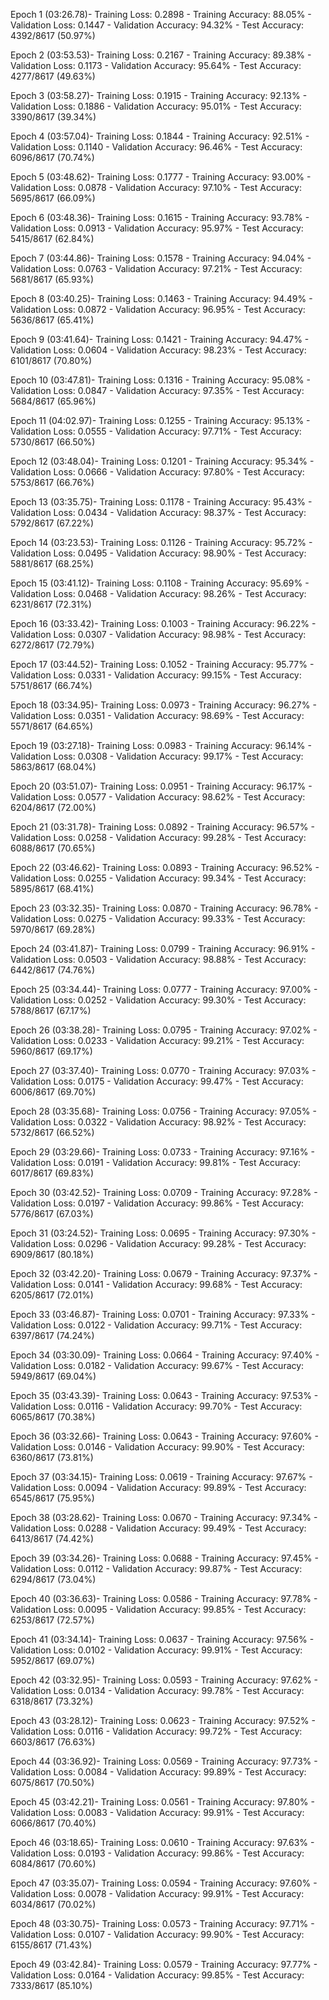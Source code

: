 Epoch 1 (03:26.78)- Training Loss: 0.2898 - Training Accuracy: 88.05% - Validation Loss: 0.1447 - Validation Accuracy: 94.32% - Test Accuracy: 4392/8617 (50.97%)

Epoch 2 (03:53.53)- Training Loss: 0.2167 - Training Accuracy: 89.38% - Validation Loss: 0.1173 - Validation Accuracy: 95.64% - Test Accuracy: 4277/8617 (49.63%)

Epoch 3 (03:58.27)- Training Loss: 0.1915 - Training Accuracy: 92.13% - Validation Loss: 0.1886 - Validation Accuracy: 95.01% - Test Accuracy: 3390/8617 (39.34%)

Epoch 4 (03:57.04)- Training Loss: 0.1844 - Training Accuracy: 92.51% - Validation Loss: 0.1140 - Validation Accuracy: 96.46% - Test Accuracy: 6096/8617 (70.74%)

Epoch 5 (03:48.62)- Training Loss: 0.1777 - Training Accuracy: 93.00% - Validation Loss: 0.0878 - Validation Accuracy: 97.10% - Test Accuracy: 5695/8617 (66.09%)

Epoch 6 (03:48.36)- Training Loss: 0.1615 - Training Accuracy: 93.78% - Validation Loss: 0.0913 - Validation Accuracy: 95.97% - Test Accuracy: 5415/8617 (62.84%)

Epoch 7 (03:44.86)- Training Loss: 0.1578 - Training Accuracy: 94.04% - Validation Loss: 0.0763 - Validation Accuracy: 97.21% - Test Accuracy: 5681/8617 (65.93%)

Epoch 8 (03:40.25)- Training Loss: 0.1463 - Training Accuracy: 94.49% - Validation Loss: 0.0872 - Validation Accuracy: 96.95% - Test Accuracy: 5636/8617 (65.41%)

Epoch 9 (03:41.64)- Training Loss: 0.1421 - Training Accuracy: 94.47% - Validation Loss: 0.0604 - Validation Accuracy: 98.23% - Test Accuracy: 6101/8617 (70.80%)

Epoch 10 (03:47.81)- Training Loss: 0.1316 - Training Accuracy: 95.08% - Validation Loss: 0.0847 - Validation Accuracy: 97.35% - Test Accuracy: 5684/8617 (65.96%)

Epoch 11 (04:02.97)- Training Loss: 0.1255 - Training Accuracy: 95.13% - Validation Loss: 0.0555 - Validation Accuracy: 97.71% - Test Accuracy: 5730/8617 (66.50%)

Epoch 12 (03:48.04)- Training Loss: 0.1201 - Training Accuracy: 95.34% - Validation Loss: 0.0666 - Validation Accuracy: 97.80% - Test Accuracy: 5753/8617 (66.76%)

Epoch 13 (03:35.75)- Training Loss: 0.1178 - Training Accuracy: 95.43% - Validation Loss: 0.0434 - Validation Accuracy: 98.37% - Test Accuracy: 5792/8617 (67.22%)

Epoch 14 (03:23.53)- Training Loss: 0.1126 - Training Accuracy: 95.72% - Validation Loss: 0.0495 - Validation Accuracy: 98.90% - Test Accuracy: 5881/8617 (68.25%)

Epoch 15 (03:41.12)- Training Loss: 0.1108 - Training Accuracy: 95.69% - Validation Loss: 0.0468 - Validation Accuracy: 98.26% - Test Accuracy: 6231/8617 (72.31%)

Epoch 16 (03:33.42)- Training Loss: 0.1003 - Training Accuracy: 96.22% - Validation Loss: 0.0307 - Validation Accuracy: 98.98% - Test Accuracy: 6272/8617 (72.79%)

Epoch 17 (03:44.52)- Training Loss: 0.1052 - Training Accuracy: 95.77% - Validation Loss: 0.0331 - Validation Accuracy: 99.15% - Test Accuracy: 5751/8617 (66.74%)

Epoch 18 (03:34.95)- Training Loss: 0.0973 - Training Accuracy: 96.27% - Validation Loss: 0.0351 - Validation Accuracy: 98.69% - Test Accuracy: 5571/8617 (64.65%)

Epoch 19 (03:27.18)- Training Loss: 0.0983 - Training Accuracy: 96.14% - Validation Loss: 0.0308 - Validation Accuracy: 99.17% - Test Accuracy: 5863/8617 (68.04%)

Epoch 20 (03:51.07)- Training Loss: 0.0951 - Training Accuracy: 96.17% - Validation Loss: 0.0577 - Validation Accuracy: 98.62% - Test Accuracy: 6204/8617 (72.00%)

Epoch 21 (03:31.78)- Training Loss: 0.0892 - Training Accuracy: 96.57% - Validation Loss: 0.0258 - Validation Accuracy: 99.28% - Test Accuracy: 6088/8617 (70.65%)

Epoch 22 (03:46.62)- Training Loss: 0.0893 - Training Accuracy: 96.52% - Validation Loss: 0.0255 - Validation Accuracy: 99.34% - Test Accuracy: 5895/8617 (68.41%)

Epoch 23 (03:32.35)- Training Loss: 0.0870 - Training Accuracy: 96.78% - Validation Loss: 0.0275 - Validation Accuracy: 99.33% - Test Accuracy: 5970/8617 (69.28%)

Epoch 24 (03:41.87)- Training Loss: 0.0799 - Training Accuracy: 96.91% - Validation Loss: 0.0503 - Validation Accuracy: 98.88% - Test Accuracy: 6442/8617 (74.76%)

Epoch 25 (03:34.44)- Training Loss: 0.0777 - Training Accuracy: 97.00% - Validation Loss: 0.0252 - Validation Accuracy: 99.30% - Test Accuracy: 5788/8617 (67.17%)

Epoch 26 (03:38.28)- Training Loss: 0.0795 - Training Accuracy: 97.02% - Validation Loss: 0.0233 - Validation Accuracy: 99.21% - Test Accuracy: 5960/8617 (69.17%)

Epoch 27 (03:37.40)- Training Loss: 0.0770 - Training Accuracy: 97.03% - Validation Loss: 0.0175 - Validation Accuracy: 99.47% - Test Accuracy: 6006/8617 (69.70%)

Epoch 28 (03:35.68)- Training Loss: 0.0756 - Training Accuracy: 97.05% - Validation Loss: 0.0322 - Validation Accuracy: 98.92% - Test Accuracy: 5732/8617 (66.52%)

Epoch 29 (03:29.66)- Training Loss: 0.0733 - Training Accuracy: 97.16% - Validation Loss: 0.0191 - Validation Accuracy: 99.81% - Test Accuracy: 6017/8617 (69.83%)

Epoch 30 (03:42.52)- Training Loss: 0.0709 - Training Accuracy: 97.28% - Validation Loss: 0.0197 - Validation Accuracy: 99.86% - Test Accuracy: 5776/8617 (67.03%)

Epoch 31 (03:24.52)- Training Loss: 0.0695 - Training Accuracy: 97.30% - Validation Loss: 0.0296 - Validation Accuracy: 99.28% - Test Accuracy: 6909/8617 (80.18%)

Epoch 32 (03:42.20)- Training Loss: 0.0679 - Training Accuracy: 97.37% - Validation Loss: 0.0141 - Validation Accuracy: 99.68% - Test Accuracy: 6205/8617 (72.01%)

Epoch 33 (03:46.87)- Training Loss: 0.0701 - Training Accuracy: 97.33% - Validation Loss: 0.0122 - Validation Accuracy: 99.71% - Test Accuracy: 6397/8617 (74.24%)

Epoch 34 (03:30.09)- Training Loss: 0.0664 - Training Accuracy: 97.40% - Validation Loss: 0.0182 - Validation Accuracy: 99.67% - Test Accuracy: 5949/8617 (69.04%) 

Epoch 35 (03:43.39)- Training Loss: 0.0643 - Training Accuracy: 97.53% - Validation Loss: 0.0116 - Validation Accuracy: 99.70% - Test Accuracy: 6065/8617 (70.38%)

Epoch 36 (03:32.66)- Training Loss: 0.0643 - Training Accuracy: 97.60% - Validation Loss: 0.0146 - Validation Accuracy: 99.90% - Test Accuracy: 6360/8617 (73.81%)

Epoch 37 (03:34.15)- Training Loss: 0.0619 - Training Accuracy: 97.67% - Validation Loss: 0.0094 - Validation Accuracy: 99.89% - Test Accuracy: 6545/8617 (75.95%)

Epoch 38 (03:28.62)- Training Loss: 0.0670 - Training Accuracy: 97.34% - Validation Loss: 0.0288 - Validation Accuracy: 99.49% - Test Accuracy: 6413/8617 (74.42%)

Epoch 39 (03:34.26)- Training Loss: 0.0688 - Training Accuracy: 97.45% - Validation Loss: 0.0112 - Validation Accuracy: 99.87% - Test Accuracy: 6294/8617 (73.04%)

Epoch 40 (03:36.63)- Training Loss: 0.0586 - Training Accuracy: 97.78% - Validation Loss: 0.0095 - Validation Accuracy: 99.85% - Test Accuracy: 6253/8617 (72.57%)

Epoch 41 (03:34.14)- Training Loss: 0.0637 - Training Accuracy: 97.56% - Validation Loss: 0.0102 - Validation Accuracy: 99.91% - Test Accuracy: 5952/8617 (69.07%)

Epoch 42 (03:32.95)- Training Loss: 0.0593 - Training Accuracy: 97.62% - Validation Loss: 0.0134 - Validation Accuracy: 99.78% - Test Accuracy: 6318/8617 (73.32%)

Epoch 43 (03:28.12)- Training Loss: 0.0623 - Training Accuracy: 97.52% - Validation Loss: 0.0116 - Validation Accuracy: 99.72% - Test Accuracy: 6603/8617 (76.63%)

Epoch 44 (03:36.92)- Training Loss: 0.0569 - Training Accuracy: 97.73% - Validation Loss: 0.0084 - Validation Accuracy: 99.89% - Test Accuracy: 6075/8617 (70.50%)

Epoch 45 (03:42.21)- Training Loss: 0.0561 - Training Accuracy: 97.80% - Validation Loss: 0.0083 - Validation Accuracy: 99.91% - Test Accuracy: 6066/8617 (70.40%)

Epoch 46 (03:18.65)- Training Loss: 0.0610 - Training Accuracy: 97.63% - Validation Loss: 0.0193 - Validation Accuracy: 99.86% - Test Accuracy: 6084/8617 (70.60%)

Epoch 47 (03:35.07)- Training Loss: 0.0594 - Training Accuracy: 97.60% - Validation Loss: 0.0078 - Validation Accuracy: 99.91% - Test Accuracy: 6034/8617 (70.02%)

Epoch 48 (03:30.75)- Training Loss: 0.0573 - Training Accuracy: 97.71% - Validation Loss: 0.0107 - Validation Accuracy: 99.90% - Test Accuracy: 6155/8617 (71.43%)

Epoch 49 (03:42.84)- Training Loss: 0.0579 - Training Accuracy: 97.77% - Validation Loss: 0.0164 - Validation Accuracy: 99.85% - Test Accuracy: 7333/8617 (85.10%)


